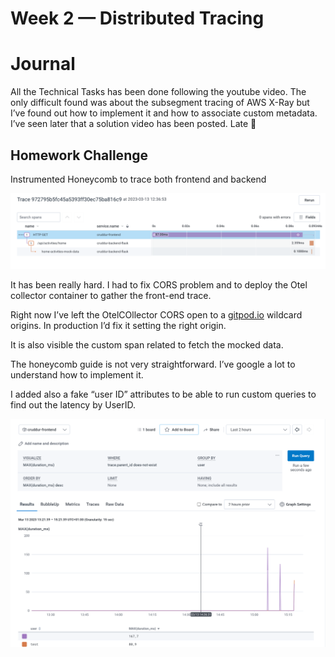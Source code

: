 # Week 2 — Distributed Tracing

# Journal

All the Technical Tasks has been done following the youtube video.
The only difficult found was about the subsegment tracing of AWS X-Ray but I’ve found out how to implement it and how to associate custom metadata. I’ve seen later that a solution video has been posted. Late 🙂

## Homework Challenge

Instrumented Honeycomb to trace both frontend and backend

![honeycomb](./img/w2-1.png)

It has been really hard. I had to fix CORS problem and to deploy the Otel collector container to gather the front-end trace.

Right now I’ve left the OtelCOllector CORS open to a [gitpod.io](http://gitpod.io) wildcard origins. 
In production I’d fix it setting the right origin.

It is also visible the custom span related to fetch the mocked data.

The honeycomb guide is not very straightforward. I’ve google a lot to understand how to implement it.

I added also a fake “user ID” attributes to be able to run custom queries to find out the latency by UserID.


![honeycomb](./img/w2-2.png)